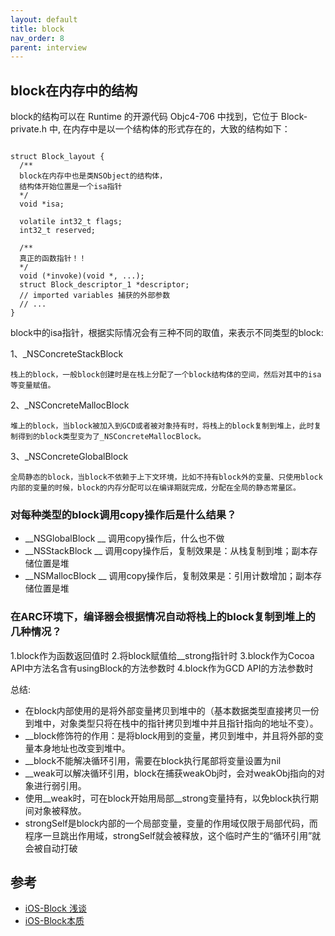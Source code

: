 ```yaml
---
layout: default
title: block
nav_order: 8
parent: interview
---
```


## block在内存中的结构
block的结构可以在 Runtime 的开源代码 Objc4-706 中找到，它位于 Block-private.h 中, 在内存中是以一个结构体的形式存在的，大致的结构如下：

~~~

struct Block_layout {
  /**
  block在内存中也是类NSObject的结构体，
  结构体开始位置是一个isa指针
  */
  void *isa;
  
  volatile int32_t flags;
  int32_t reserved;
  
  /**
  真正的函数指针！！
  */
  void (*invoke)(void *, ...);
  struct Block_descriptor_1 *descriptor;
  // imported variables 捕获的外部参数
  // ...
}

~~~

block中的isa指针，根据实际情况会有三种不同的取值，来表示不同类型的block:

1、_NSConcreteStackBlock

    栈上的block，一般block创建时是在栈上分配了一个block结构体的空间，然后对其中的isa等变量赋值。

2、_NSConcreteMallocBlock

    堆上的block，当block被加入到GCD或者被对象持有时，将栈上的block复制到堆上，此时复制得到的block类型变为了_NSConcreteMallocBlock。

3、_NSConcreteGlobalBlock

    全局静态的block，当block不依赖于上下文环境，比如不持有block外的变量、只使用block内部的变量的时候，block的内存分配可以在编译期就完成，分配在全局的静态常量区。


### 对每种类型的block调用copy操作后是什么结果？
- __NSGlobalBlock __ 调用copy操作后，什么也不做
- __NSStackBlock __ 调用copy操作后，复制效果是：从栈复制到堆；副本存储位置是堆
- __NSMallocBlock __ 调用copy操作后，复制效果是：引用计数增加；副本存储位置是堆

### 在ARC环境下，编译器会根据情况自动将栈上的block复制到堆上的几种情况？
1.block作为函数返回值时
2.将block赋值给__strong指针时
3.block作为Cocoa API中方法名含有usingBlock的方法参数时
4.block作为GCD API的方法参数时


总结:
- 在block内部使用的是将外部变量拷贝到堆中的（基本数据类型直接拷贝一份到堆中，对象类型只将在栈中的指针拷贝到堆中并且指针指向的地址不变）。
- __block修饰符的作用：是将block用到的变量，拷贝到堆中，并且将外部的变量本身地址也改变到堆中。
- __block不能解决循环引用，需要在block执行尾部将变量设置为nil
- __weak可以解决循环引用，block在捕获weakObj时，会对weakObj指向的对象进行弱引用。
- 使用__weak时，可在block开始用局部__strong变量持有，以免block执行期间对象被释放。
- strongSelf是block内部的一个局部变量，变量的作用域仅限于局部代码，而程序一旦跳出作用域，strongSelf就会被释放，这个临时产生的“循环引用”就会被自动打破

## 参考
- [iOS-Block 浅谈](https://www.jianshu.com/p/25a7ba546eac)
- [iOS-Block本质](https://www.jianshu.com/p/4e79e9a0dd82)

